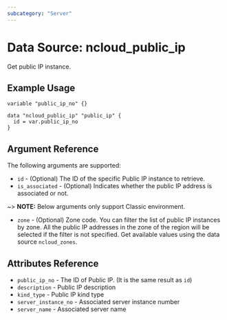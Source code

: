 ```yaml
---
subcategory: "Server"
---
```



# Data Source: ncloud_public_ip

Get public IP instance.

## Example Usage

```hcl
variable "public_ip_no" {}
 
data "ncloud_public_ip" "public_ip" {
  id = var.public_ip_no
}
```

## Argument Reference

The following arguments are supported:

* `id` - (Optional) The ID of the specific Public IP instance to retrieve.
* `is_associated` - (Optional) Indicates whether the public IP address is associated or not.

~> **NOTE:** Below arguments only support Classic environment.

* `zone` - (Optional) Zone code. You can filter the list of public IP instances by zone. All the public IP addresses in the zone of the region will be selected if the filter is not specified.
    Get available values using the data source `ncloud_zones`.

## Attributes Reference

* `public_ip_no` - The ID of Public IP. (It is the same result as `id`)
* `description` - Public IP description
* `kind_type` - Public IP kind type
* `server_instance_no` - Associated server instance number
* `server_name` - Associated server name